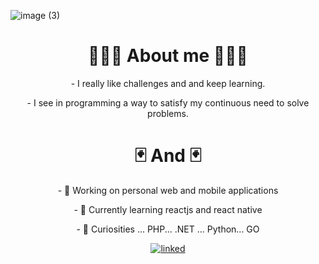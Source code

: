 ![image (3)](https://user-images.githubusercontent.com/42571500/99252848-8f5c3900-2807-11eb-84f0-02cd25dc5454.png)

<h1 align="center">🧑🏾‍💻 About me  🧑🏾‍💻</h1>

<p align="center">- I really like challenges and and keep learning.</p>
  <p align="center">- I see in programming a way to satisfy my continuous need to solve problems.</p>
  
<h1 align="center">🃏 And 🃏 </h1>

<p align="center">- 🔭 Working on personal web and mobile applications</p>
<p align="center">- 🌱 Currently learning reactjs and react native</p>
<p align="center">- 💬 Curiosities ... PHP... .NET ... Python... GO</p>
   
 <p align="center">
  <a href="https://www.linkedin.com/in/diney-rosario/" rel="external"><img src="https://img.shields.io/badge/linked-diney--rosario-blue" alt="linked"/></a>
</p>
